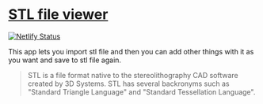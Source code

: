 # [STL file viewer](https://stl-viewer.netlify.app/)

[![Netlify Status](https://api.netlify.com/api/v1/badges/2f633706-ba2f-4c3c-bbca-84065d0fa194/deploy-status)](https://stl-viewer.netlify.app/)

This app lets you import stl file and then you can add other things with it as you want and save to stl file again.

> STL is a file format native to the stereolithography CAD software created by 3D Systems. STL has several backronyms such as "Standard Triangle Language" and "Standard Tessellation Language".
